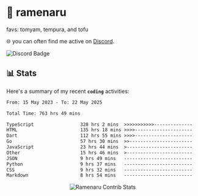 # 🍜 ramenaru
favs: tomyam, tempura, and tofu

🌐 you can often find me active on [Discord](https://discordapp.com/users/503291004200157185).

![Discord Badge](https://dcbadge.vercel.app/api/shield/503291004200157185)

## 📊 Stats

Here's a summary of my recent **`coding`** activities:

<!--START_SECTION:waka-->

```txt
From: 15 May 2023 - To: 22 May 2025

Total Time: 763 hrs 49 mins

TypeScript                 328 hrs 2 mins  >>>>>>>>>>>--------------   42.95 %
HTML                       135 hrs 18 mins >>>>---------------------   17.72 %
Dart                       112 hrs 55 mins >>>>---------------------   14.78 %
Go                         57 hrs 30 mins  >>-----------------------   07.53 %
JavaScript                 23 hrs 44 mins  >------------------------   03.11 %
Other                      15 hrs 46 mins  >------------------------   02.07 %
JSON                       9 hrs 49 mins   -------------------------   01.29 %
Python                     9 hrs 37 mins   -------------------------   01.26 %
CSS                        9 hrs 32 mins   -------------------------   01.25 %
Markdown                   8 hrs 54 mins   -------------------------   01.17 %
```

<!--END_SECTION:waka-->

<div style="text-align: center;">
   <img align="center" src="https://github-readme-streak-stats.herokuapp.com/?user=Ramenaru&theme=dark&card_width=520" alt="Ramenaru Contrib Stats" />
</div>

